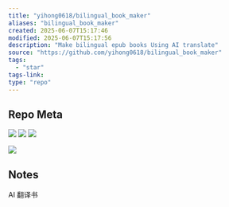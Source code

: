 ```yaml
---
title: "yihong0618/bilingual_book_maker"
aliases: "bilingual_book_maker"
created: 2025-06-07T15:17:46
modified: 2025-06-07T15:17:56
description: "Make bilingual epub books Using AI translate"
source: "https://github.com/yihong0618/bilingual_book_maker"
tags:
  - "star"
tags-link:
type: "repo"
---
```


## Repo Meta

![](https://img.shields.io/github/stars/yihong0618/bilingual_book_maker?style=for-the-badge&label=stars) ![](https://img.shields.io/github/repo-size/yihong0618/bilingual_book_maker?style=for-the-badge&label=size) ![](https://img.shields.io/github/created-at/yihong0618/bilingual_book_maker?style=for-the-badge&label=since)

[![](https://github-readme-stats.vercel.app/api/pin/?username=yihong0618&repo=bilingual_book_maker&bg_color=00000000)](https://github.com/yihong0618/bilingual_book_maker)

## Notes

AI 翻译书
